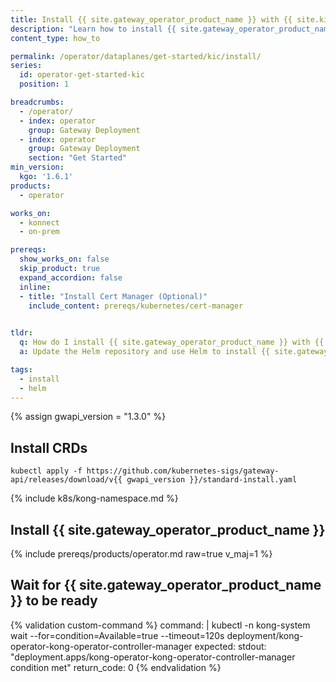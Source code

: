 ```yaml
---
title: Install {{ site.gateway_operator_product_name }} with {{ site.kic_product_name }}
description: "Learn how to install {{ site.gateway_operator_product_name }} with {{ site.kic_product_name }} using Helm"
content_type: how_to

permalink: /operator/dataplanes/get-started/kic/install/
series:
  id: operator-get-started-kic
  position: 1

breadcrumbs:
  - /operator/
  - index: operator
    group: Gateway Deployment
  - index: operator
    group: Gateway Deployment
    section: "Get Started"
min_version:
  kgo: '1.6.1'
products:
  - operator

works_on:
  - konnect
  - on-prem

prereqs:
  show_works_on: false
  skip_product: true
  expand_accordion: false
  inline:
  - title: "Install Cert Manager (Optional)"
    include_content: prereqs/kubernetes/cert-manager
  

tldr:
  q: How do I install {{ site.gateway_operator_product_name }} with {{ site.kic_product_name }} using Helm?
  a: Update the Helm repository and use Helm to install {{ site.gateway_operator_product_name }} with {{ site.kic_product_name }}.

tags:
  - install
  - helm
---
```

{% assign gwapi_version = "1.3.0" %}

## Install CRDs

```shell
kubectl apply -f https://github.com/kubernetes-sigs/gateway-api/releases/download/v{{ gwapi_version }}/standard-install.yaml
```

{% include k8s/kong-namespace.md %}

## Install {{ site.gateway_operator_product_name }}

{% include prereqs/products/operator.md raw=true v_maj=1 %}


## Wait for {{ site.gateway_operator_product_name }} to be ready

{% validation custom-command %}
command: |
  kubectl -n kong-system wait --for=condition=Available=true --timeout=120s deployment/kong-operator-kong-operator-controller-manager
expected:
  stdout: "deployment.apps/kong-operator-kong-operator-controller-manager condition met"
  return_code: 0
{% endvalidation %}
